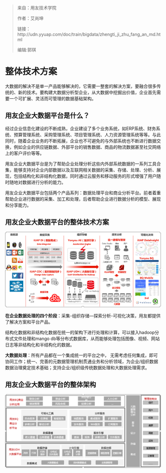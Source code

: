 > 来自：用友技术学院
> 
> 作者：艾尚坤
> 
> 链接：http:\/\/udn.yyuap.com\/doc\/train\/bigdata\/zhengti\_ji\_zhu\_fang\_an\_md.html
> 
> 编辑:郭琪

# 整体技术方案

大数据的解决不是单一产品能够解决的，它需要一整套的解决方案，要融合很多传统的、新的技术。要构建大数据分析型企业，从大数据中挖掘出价值，企业首先需要一个可扩展、灵活而可管理的数据基础架构。

## 用友企业大数据平台是什么？

经过企业信息化建设的不断成熟，企业建设了多个业务系统，如ERP系统、财务系统、预算管理系统、采购管理系统、项目管理系统、人力资源管理系统等等。与此同时，随着企业业务的不断拓展，企业也不可避免的与外部系统也不断进行数据交换，例如企业的供应链数据、外部平台的销售数据、商品的物流数据甚至社交网络上的客户评价等等。

用友企业大数据平台是为了帮助企业处理分析这些内外部系统数据的一系列工具合集，能够支持对企业内部数据以及互联网相关数据的采集、存储、处理、分析、展现，包括结构化和非结构化数据，同时通过云服务和移动服务的形式增强了用户随时随地对数据进行分析的能力。

用友企业大数据平台包括两个产品系列：数据处理平台和商业分析平台。前者着重帮助企业进行数据的采集、加工和处理，后者帮助企业进行数据分析的模型、展现和分享能力。

## 用友企业大数据平台的整体技术方案

![用友大数据平台整体技术方案](QQ图片20161129095856.png)

**在企业数据处理的四个阶段**：采集-组织存储—探索分析-可视化决策，用友都提供了解决方案和平台产品。

结构化数据和非结构化数据在统一的架构下进行处理和计算，可以接入hadoop分布式文件处理和mango db等分布式数据库，从而能够处理包括图像、视频、网站日志等非结构化和半结构化的数据。

**大数据处理**：所有产品都在一个集成统一的平台之中， 无需考虑任何集成，即可协同工作；统一、完善的元数据管理机制贯通业务和分析领域，为企业\/组织数据数据治理奠定技术基础；支持企业\/组织级传统数据处理和大数据处理需求。

## 用友企业大数据平台的整体架构

![用友企业大数据平台的整体架构](QQ图片20161129100244.png)

